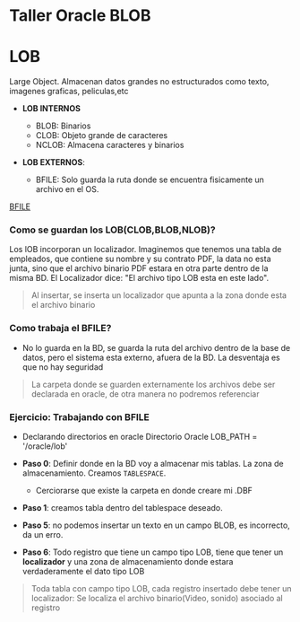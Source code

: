 # Taller Oracle BLOB


# LOB
Large Object. Almacenan datos grandes no estructurados como texto, imagenes graficas, peliculas,etc 

- **LOB INTERNOS**
    - BLOB: Binarios
    - CLOB: Objeto grande de caracteres
    - NCLOB: Almacena caracteres y binarios

- **LOB EXTERNOS**:
    - BFILE: Solo guarda la ruta donde se encuentra fisicamente un archivo en el OS.

[BFILE](images-taller/BFILE.png)

### Como se guardan los LOB(CLOB,BLOB,NLOB)?
Los lOB incorporan un localizador. Imaginemos que tenemos una tabla de empleados,
que contiene su nombre y su contrato PDF, la data no esta junta, sino que el archivo binario
PDF estara en otra parte dentro de la misma BD. El Localizador dice: "El archivo tipo LOB esta en este lado".

> Al insertar, se inserta un localizador que apunta a la zona donde esta el archivo binario


### Como trabaja el BFILE?
- No lo guarda en la BD, se guarda la ruta del archivo dentro de la base de datos, pero el sistema esta 
externo, afuera de la BD. La desventaja es que no hay seguridad

> La carpeta donde se guarden externamente los archivos debe ser declarada en oracle, de otra manera no podremos referenciar

### Ejercicio: Trabajando con BFILE

- Declarando directorios en oracle
Directorio Oracle 
LOB_PATH = '/oracle/lob'


- **Paso 0**: Definir donde en la BD voy a almacenar mis tablas. La zona de almacenamiento. Creamos  ```TABLESPACE```.
    - Cerciorarse que existe la carpeta en donde creare mi .DBF

- **Paso 1**: creamos tabla dentro del tablespace deseado.

- **Paso 5**: no podemos insertar  un texto en un campo BLOB, es incorrecto, da un erro.

- **Paso 6**:
Todo registro que tiene un campo tipo LOB, tiene que tener un **localizador**
y una zona de almacenamiento donde estara verdaderamente el dato tipo LOB

> Toda tabla con campo tipo LOB, cada registro insertado debe tener un localizador: Se localiza el archivo binario(Video, sonido) asociado al registro





